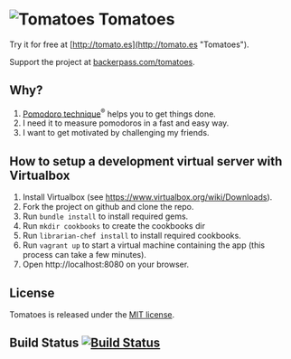 # ![Tomatoes](https://github.com/potomak/tomatoes/raw/develop/app/assets/images/tomatoes_logo_48.png "Tomatoes") Tomatoes

Try it for free at [http://tomato.es](http://tomato.es "Tomatoes").

Support the project at [backerpass.com/tomatoes](https://backerpass.com/tomatoes).

## Why?

1. [Pomodoro technique](http://www.pomodorotechnique.com)<sup>®</sup> helps you to get things done.
1. I need it to measure pomodoros in a fast and easy way.
1. I want to get motivated by challenging my friends.

## How to setup a development virtual server with Virtualbox

1. Install Virtualbox (see https://www.virtualbox.org/wiki/Downloads).
1. Fork the project on github and clone the repo.
1. Run `bundle install` to install required gems.
1. Run `mkdir cookbooks` to create the cookbooks dir
1. Run `librarian-chef install` to install required cookbooks.
1. Run `vagrant up` to start a virtual machine containing the app (this process can take a few minutes).
1. Open http://localhost:8080 on your browser.

## License

Tomatoes is released under the [MIT license](https://raw.github.com/potomak/tomatoes/develop/MIT-LICENSE).

## Build Status [![Build Status](https://secure.travis-ci.org/potomak/tomatoes.png?branch=develop)](http://travis-ci.org/potomak/tomatoes)
